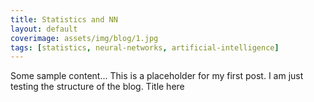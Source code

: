 ```yaml
---
title: Statistics and NN
layout: default
coverimage: assets/img/blog/1.jpg
tags: [statistics, neural-networks, artificial-intelligence]
---
```


Some sample content...
This is a placeholder for my first post. 
I am just testing the structure of the blog. 
Title here